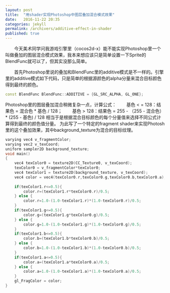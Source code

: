 ```yaml
---
layout: post
title:  "用shader实现Photoshop中图层叠加混合模式效果"
date:   2016-11-22 20:35
categories: jekyll
permalink: /archivers/additive-effect-in-shader
published: true
---
```

&emsp;&emsp;今天美术同学问我游戏引擎里（cocos2d-x）能不能实现Photoshop里一个叫做叠加的图层混合模式效果，我本来想应该只是简单设置一下Sprite的BlendFunc就可以了，但其实没那么简单。


&emsp;&emsp;首先Photoshop里说的叠加和BlendFunc里的additive模式是不一样的。引擎里的additive模式如下代码，只是简单的根据源颜色的alpha分量来混合目标颜色得到最终的颜色。

~~~cpp
const BlendFunc BlendFunc::ADDITIVE = {GL_SRC_ALPHA, GL_ONE};
~~~

Photoshop里的图层叠加混合稍微复杂一点，计算公式：
&emsp;&emsp;基色 < = 128：结果色 = 混合色 * 基色 / 128；
&emsp;&emsp;基色 > 128：结果色 = 255 - （255 - 混合色）* (255 - 基色) / 128
相当于是根据混合目标颜色的每个分量值来选择不同公式计算得到最终的颜色值分量。
为此写了一个特定的fragment shader来实现Photosh里的这个叠加效果，其中background_texture为混合的目标纹理。

~~~cpp
varying vec4 v_fragmentColor;
varying vec2 v_texCoord;
uniform sampler2D background_texture;
void main()
{
    vec4 texColor0 = texture2D(CC_Texture0, v_texCoord);
    texColor0 = v_fragmentColor*texColor0;
    vec4 texColor1 = texture2D(background_texture, v_texCoord);
    vec4 color = vec4(texColor0.r,texColor0.g,texColor0.b,texColor0.a);
        
    if(texColor1.r<=0.5){
        color.r=(texColor1.r*texColor0.r)/0.5;
    } else {
        color.r=1.0-(1.0-texColor1.r)*(1.0-texColor0.r)/0.5;
    }
    if(texColor1.g<=0.5){
        color.g=(texColor1.g*texColor0.g)/0.5;
    } else {
        color.g=1.0-(1.0-texColor1.g)*(1.0-texColor0.g)/0.5;
    }
    if(texColor1.b<=0.5){
        color.b=(texColor1.b*texColor0.b)/0.5;
    } else {
        color.b=1.0-(1.0-texColor1.b)*(1.0-texColor0.b)/0.5;
    }
    if(texColor1.a<=0.5){
        color.a=(texColor1.a*texColor0.a)/0.5;
    } else {
        color.a=1.0-(1.0-texColor1.a)*(1.0-texColor0.a)/0.5;
    }
    gl_FragColor = color;
}
~~~